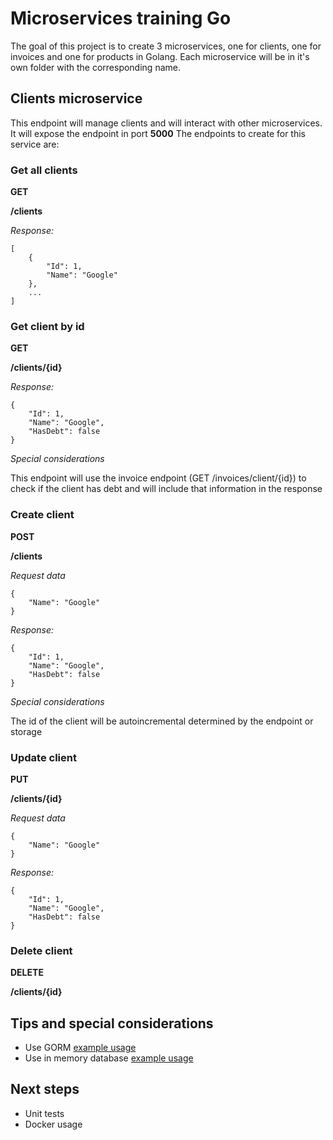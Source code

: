 # Microservices training Go

The goal of this project is to create 3 microservices, one for clients, one for invoices and one for products in Golang. Each microservice will be in it's own folder with the corresponding name.

## Clients microservice

This endpoint will manage clients and will interact with other microservices. It will expose the endpoint in port **5000**
The endpoints to create for this service are:

### Get all clients

**GET**

**/clients**

*Response:*
```
[
	{
		"Id": 1,
		"Name": "Google"
	},
	...
]
```
### Get client by id

**GET**

**/clients/{id}**

*Response:*
```
{
	"Id": 1,
	"Name": "Google",
	"HasDebt": false
}
```

*Special considerations*

This endpoint will use the invoice endpoint (GET /invoices/client/{id}) to check if the client has debt and will include that information in the response

### Create client

**POST**

**/clients**

*Request data*
```
{
	"Name": "Google"
}
```

*Response:*
```
{
	"Id": 1,
	"Name": "Google",
	"HasDebt": false
}
```

*Special considerations*

The id of the client will be autoincremental determined by the endpoint or storage

### Update client

**PUT**

**/clients/{id}**

*Request data*
```
{
	"Name": "Google"
}
```

*Response:*
```
{
	"Id": 1,
	"Name": "Google",
	"HasDebt": false
}
```

### Delete client

**DELETE**

**/clients/{id}**

## Tips and special considerations
- Use GORM [example usage](https://github.com/mludeiro/go-micro)
- Use in memory database [example usage](https://github.com/mludeiro/go-micro)

## Next steps
- Unit tests
- Docker usage